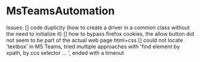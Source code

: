 # MsTeamsAutomation

Issues:
[] code duplicity (how to create a driver in a common class without the need to initialize it)
[] how to bypass firefox cookies, the allow button did not seem to be part of the actual web page html+css
[] could not locate 'textbox' in MS Teams, tried multiple approaches with 'find element by xpath, by ccs selector ... ', ended with a timeout
